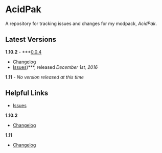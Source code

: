 # AcidPak
A repository for tracking issues and changes for my modpack, *AcidPak*.

## Latest Versions
**1.10.2** - ***[0.0.4](https://minecraft.curseforge.com/projects/acidpak/files/2353408)
- [Changelog](https://github.com/xlxAciDxlx/AcidPak2/blob/1.10.2/CHANGELOG.md)
- [Issues](https://github.com/xlxAciDxlx/AcidPak2/issues))***, released *December 1st, 2016*

**1.11** - *No version released at this time*

## Helpful Links
- [Issues](https://github.com/xlxAciDxlx/AcidPak/issues)

**1.10.2**
- [Changelog](https://github.com/xlxAciDxlx/AcidPak/blob/1.10.2/CHANGELOG.md)

**1.11**
- [Changelog](https://github.com/xlxAciDxlx/AcidPak/blob/1.11/CHANGELOG.md)